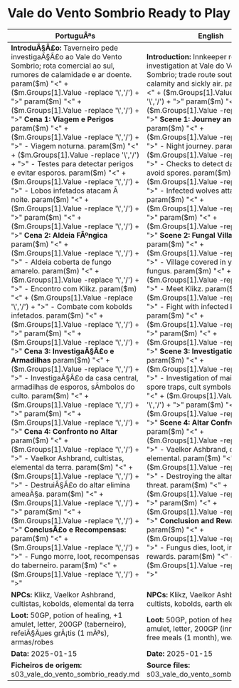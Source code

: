 ﻿# Vale do Vento Sombrio  Ready to Play

| PortuguÃªs                                                                                                                                                                                                                                                                                                                                                                                                                                                                                                                                                                                                                                                                                                                                                                         | English                                                                                                                                                                                                                                                                                                                                                                                                                                                                                                                                                                                                                                                                                                                                            |
| --------------------------------------------------------------------------------------------------------------------------------------------------------------------------------------------------------------------------------------------------------------------------------------------------------------------------------------------------------------------------------------------------------------------------------------------------------------------------------------------------------------------------------------------------------------------------------------------------------------------------------------------------------------------------------------------------------------------------------------------------------------------------------- | -------------------------------------------------------------------------------------------------------------------------------------------------------------------------------------------------------------------------------------------------------------------------------------------------------------------------------------------------------------------------------------------------------------------------------------------------------------------------------------------------------------------------------------------------------------------------------------------------------------------------------------------------------------------------------------------------------------------------------------------------- |
| **IntroduÃ§Ã£o:** Taverneiro pede investigaÃ§Ã£o ao Vale do Vento Sombrio; rota comercial ao sul, rumores de calamidade e ar doente. param($m) "<" + ($m.Groups[1].Value -replace '\\','/') + ">"  param($m) "<" + ($m.Groups[1].Value -replace '\\','/') + ">" **Cena 1: Viagem e Perigos** param($m) "<" + ($m.Groups[1].Value -replace '\\','/') + ">" - Viagem noturna. param($m) "<" + ($m.Groups[1].Value -replace '\\','/') + ">" - Testes para detectar perigos e evitar esporos. param($m) "<" + ($m.Groups[1].Value -replace '\\','/') + ">" - Lobos infetados atacam Ã  noite. param($m) "<" + ($m.Groups[1].Value -replace '\\','/') + ">"  param($m) "<" + ($m.Groups[1].Value -replace '\\','/') + ">" **Cena 2: Aldeia FÃºngica** param($m) "<" + ($m.Groups[1].Value -replace '\\','/') + ">" - Aldeia coberta de fungo amarelo. param($m) "<" + ($m.Groups[1].Value -replace '\\','/') + ">" - Encontro com Klikz. param($m) "<" + ($m.Groups[1].Value -replace '\\','/') + ">" - Combate com kobolds infetados. param($m) "<" + ($m.Groups[1].Value -replace '\\','/') + ">"  param($m) "<" + ($m.Groups[1].Value -replace '\\','/') + ">" **Cena 3: InvestigaÃ§Ã£o e Armadilhas** param($m) "<" + ($m.Groups[1].Value -replace '\\','/') + ">" - InvestigaÃ§Ã£o da casa central, armadilhas de esporos, sÃ­mbolos do culto. param($m) "<" + ($m.Groups[1].Value -replace '\\','/') + ">"  param($m) "<" + ($m.Groups[1].Value -replace '\\','/') + ">" **Cena 4: Confronto no Altar** param($m) "<" + ($m.Groups[1].Value -replace '\\','/') + ">" - Vaelkor Ashbrand, cultistas, elemental da terra. param($m) "<" + ($m.Groups[1].Value -replace '\\','/') + ">" - DestruiÃ§Ã£o do altar elimina ameaÃ§a. param($m) "<" + ($m.Groups[1].Value -replace '\\','/') + ">"  param($m) "<" + ($m.Groups[1].Value -replace '\\','/') + ">" **ConclusÃ£o e Recompensas:** param($m) "<" + ($m.Groups[1].Value -replace '\\','/') + ">" - Fungo morre, loot, recompensas do taberneiro. param($m) "<" + ($m.Groups[1].Value -replace '\\','/') + ">"  | **Introduction:** Innkeeper requests investigation at Vale do Vento Sombrio; trade route south, rumors of calamity and sickly air. param($m) "<" + ($m.Groups[1].Value -replace '\\','/') + ">"  param($m) "<" + ($m.Groups[1].Value -replace '\\','/') + ">" **Scene 1: Journey and Perils** param($m) "<" + ($m.Groups[1].Value -replace '\\','/') + ">" - Night journey. param($m) "<" + ($m.Groups[1].Value -replace '\\','/') + ">" - Checks to detect dangers and avoid spores. param($m) "<" + ($m.Groups[1].Value -replace '\\','/') + ">" - Infected wolves attack at night. param($m) "<" + ($m.Groups[1].Value -replace '\\','/') + ">"  param($m) "<" + ($m.Groups[1].Value -replace '\\','/') + ">" **Scene 2: Fungal Village** param($m) "<" + ($m.Groups[1].Value -replace '\\','/') + ">" - Village covered in yellow fungus. param($m) "<" + ($m.Groups[1].Value -replace '\\','/') + ">" - Meet Klikz. param($m) "<" + ($m.Groups[1].Value -replace '\\','/') + ">" - Fight with infected kobolds. param($m) "<" + ($m.Groups[1].Value -replace '\\','/') + ">"  param($m) "<" + ($m.Groups[1].Value -replace '\\','/') + ">" **Scene 3: Investigation and Traps** param($m) "<" + ($m.Groups[1].Value -replace '\\','/') + ">" - Investigation of main house, spore traps, cult symbols. param($m) "<" + ($m.Groups[1].Value -replace '\\','/') + ">"  param($m) "<" + ($m.Groups[1].Value -replace '\\','/') + ">" **Scene 4: Altar Confrontation** param($m) "<" + ($m.Groups[1].Value -replace '\\','/') + ">" - Vaelkor Ashbrand, cultists, earth elemental. param($m) "<" + ($m.Groups[1].Value -replace '\\','/') + ">" - Destroying the altar ends the threat. param($m) "<" + ($m.Groups[1].Value -replace '\\','/') + ">"  param($m) "<" + ($m.Groups[1].Value -replace '\\','/') + ">" **Conclusion and Rewards:** param($m) "<" + ($m.Groups[1].Value -replace '\\','/') + ">" - Fungus dies, loot, innkeepers rewards. param($m) "<" + ($m.Groups[1].Value -replace '\\','/') + ">"  |
| **NPCs:** Klikz, Vaelkor Ashbrand, cultistas, kobolds, elemental da terra                                                                                                                                                                                                                                                                                                                                                                                                                                                                                                                                                                                                                                                                                                         | **NPCs:** Klikz, Vaelkor Ashbrand, cultists, kobolds, earth elemental                                                                                                                                                                                                                                                                                                                                                                                                                                                                                                                                                                                                                                                                              |
| **Loot:** 50GP, potion of healing, +1 amulet, letter, 200GP (taberneiro), refeiÃ§Ãµes grÃ¡tis (1 mÃªs), armas/robes                                                                                                                                                                                                                                                                                                                                                                                                                                                                                                                                                                                                                                                                   | **Loot:** 50GP, potion of healing, +1 amulet, letter, 200GP (innkeeper), free meals (1 month), weapons/robes                                                                                                                                                                                                                                                                                                                                                                                                                                                                                                                                                                                                                                       |
| **Data:** 2025-01-15                                                                                                                                                                                                                                                                                                                                                                                                                                                                                                                                                                                                                                                                                                                                                              | **Date:** 2025-01-15                                                                                                                                                                                                                                                                                                                                                                                                                                                                                                                                                                                                                                                                                                                               |
| **Ficheiros de origem:** s03_vale_do_vento_sombrio_ready.md                                                                                                                                                                                                                                                                                                                                                                                                                                                                                                                                                                                                                                                                                                                       | **Source files:** s03_vale_do_vento_sombrio_ready.md                                                                                                                                                                                                                                                                                                                                                                                                                                                                                                                                                                                                                                                                                               |

























